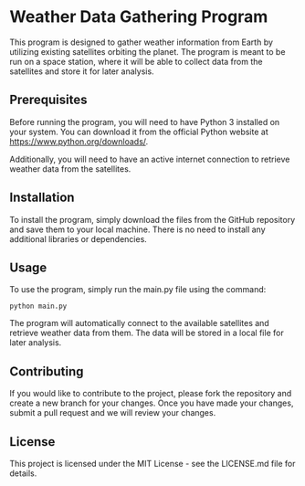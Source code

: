# Weather Data Gathering Program

This program is designed to gather weather information from Earth by utilizing existing satellites orbiting the planet. The program is meant to be run on a space station, where it will be able to collect data from the satellites and store it for later analysis.

## Prerequisites

Before running the program, you will need to have Python 3 installed on your system. You can download it from the official Python website at https://www.python.org/downloads/.

Additionally, you will need to have an active internet connection to retrieve weather data from the satellites.

## Installation

To install the program, simply download the files from the GitHub repository and save them to your local machine. There is no need to install any additional libraries or dependencies.

## Usage

To use the program, simply run the main.py file using the command:

`python main.py`

The program will automatically connect to the available satellites and retrieve weather data from them. The data will be stored in a local file for later analysis.

## Contributing

If you would like to contribute to the project, please fork the repository and create a new branch for your changes. Once you have made your changes, submit a pull request and we will review your changes.

## License

This project is licensed under the MIT License - see the LICENSE.md file for details.

